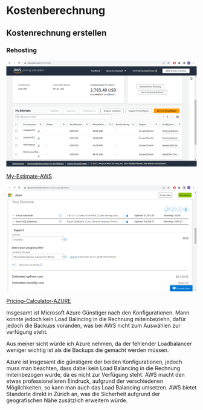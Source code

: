 # Kostenberechnung

## Kostenrechnung erstellen

### Rehosting

![image](AWS-Pricing.png)

[My-Estimate-AWS](My-Estimate-AWS.json)

![image](Azure-Pricing.png)

[Pricing-Calculator-AZURE](Pricing-Calculator-AZURE.pdf)

Insgesamt ist Microsoft Azure Günstiger nach den Konfigurationen. Mann konnte jedoch kein Load Balincing in die Rechnung miteinbeziehn, dafür jedoch die Backups voranden, was bei AWS nicht zum Auswählen zur verfügung steht.

Aus meiner sicht würde ich Azure nehmen, da der fehlender Loadbalancer weniger wichtig ist als die Backups die gemacht werden müssen.

Azure ist insgesamt die günstigere der beiden Konfigurationen, jedoch muss man beachten, dass dabei kein Load Balancing in die Rechnung miteinbezogen wurde, da es nicht zur Verfügung steht.
AWS macht den etwas professionelleren Eindruck, aufgrund der verschiedenen Möglichkeiten, so kann man auch das Load Balancing umsetzen. AWS bietet Standorte direkt in Zürich an, was die Sicherheit aufgrund der geografischen Nähe zusätzlich erweitern würde.

